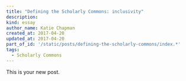 ```yaml
---
title: "Defining the Scholarly Commons: inclusivity"
description: 
kind: essay
author_name: Katie Chapman
created_at: 2017-04-20
updated_at: 2017-04-20
part_of_id: '/static/posts/defining-the-scholarly-commons/index.*'
tags:
  - Scholarly Commons
---
```

This is your new post.
